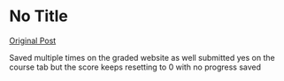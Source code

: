 # No Title

[Original Post](https://discourse.onlinedegree.iitm.ac.in/t/163765/4)

<p>Saved multiple times on the graded website as well submitted yes on the course tab but the score keeps resetting to 0 with no progress saved</p>